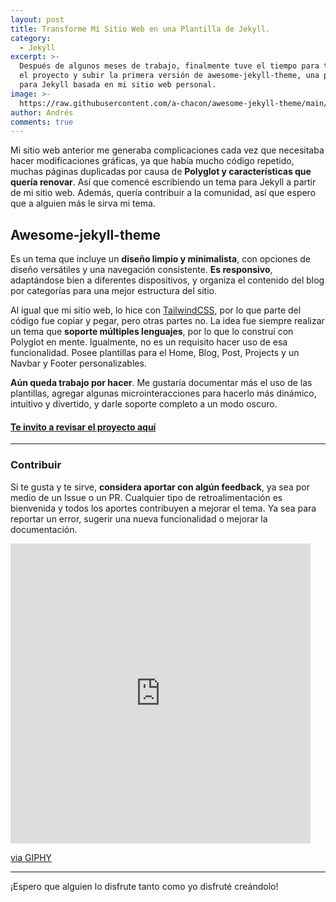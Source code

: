```yaml
---
layout: post
title: Transforme Mí Sitio Web en una Plantilla de Jekyll.
category:
  - Jekyll
excerpt: >-
  Después de algunos meses de trabajo, finalmente tuve el tiempo para terminar
  el proyecto y subir la primera versión de awesome-jekyll-theme, una plantilla
  para Jekyll basada en mi sitio web personal.
image: >-
  https://raw.githubusercontent.com/a-chacon/awesome-jekyll-theme/main/screenshots/main.png
author: Andrés
comments: true
---
```

Mi sitio web anterior me generaba complicaciones cada vez que necesitaba hacer modificaciones gráficas, ya que había mucho código repetido, muchas páginas duplicadas por causa de **Polyglot y características que quería renovar**. Así que comencé escribiendo un tema para Jekyll a partir de mi sitio web. Además, quería contribuir a la comunidad, así que espero que a alguien más le sirva mi tema.

## Awesome-jekyll-theme

Es un tema que incluye un **diseño limpio y minimalista**, con opciones de diseño versátiles y una navegación consistente. **Es responsivo**, adaptándose bien a diferentes dispositivos, y organiza el contenido del blog por categorías para una mejor estructura del sitio.

Al igual que mi sitio web, lo hice con [TailwindCSS](https://tailwindcss.com/), por lo que parte del código fue copiar y pegar, pero otras partes no. La idea fue siempre realizar un tema que **soporte múltiples lenguajes**, por lo que lo construí con Polyglot en mente. Igualmente, no es un requisito hacer uso de esa funcionalidad. Posee plantillas para el Home, Blog, Post, Projects y un Navbar y Footer personalizables.

**Aún queda trabajo por hacer**. Me gustaría documentar más el uso de las plantillas, agregar algunas microinteracciones para hacerlo más dinámico, intuitivo y divertido, y darle soporte completo a un modo oscuro.

#### [Te invito a revisar el proyecto aquí](https://github.com/a-chacon/awesome-jekyll-theme)

---

### Contribuir

Si te gusta y te sirve, **considera aportar con algún feedback**, ya sea por medio de un Issue o un PR. Cualquier tipo de retroalimentación es bienvenida y todos los aportes contribuyen a mejorar el tema. Ya sea para reportar un error, sugerir una nueva funcionalidad o mejorar la documentación.

<iframe src="https://giphy.com/embed/xT9IgHq4eDQKKCHqAo" width="480" height="480" style="margin: auto;" frameBorder="0" class="giphy-embed" allowFullScreen></iframe><p><a href="https://giphy.com/gifs/myspace-website-memories-xT9IgHq4eDQKKCHqAo">via GIPHY</a></p>

---

¡Espero que alguien lo disfrute tanto como yo disfruté creándolo!

